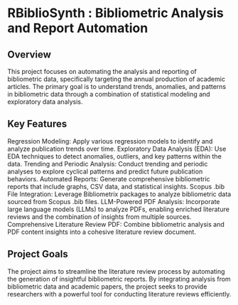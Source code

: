 # RBiblioSynth : Bibliometric Analysis and Report Automation 

## Overview
This project focuses on automating the analysis and reporting of bibliometric data, specifically targeting the annual production of academic articles. The primary goal is to understand trends, anomalies, and patterns in bibliometric data through a combination of statistical modeling and exploratory data analysis.

## Key Features
Regression Modeling: Apply various regression models to identify and analyze publication trends over time.
Exploratory Data Analysis (EDA): Use EDA techniques to detect anomalies, outliers, and key patterns within the data.
Trending and Periodic Analysis: Conduct trending and periodic analyses to explore cyclical patterns and predict future publication behaviors.
Automated Reports: Generate comprehensive bibliometric reports that include graphs, CSV data, and statistical insights.
Scopus .bib File Integration: Leverage Bibliometrix packages to analyze bibliometric data sourced from Scopus .bib files.
LLM-Powered PDF Analysis: Incorporate large language models (LLMs) to analyze PDFs, enabling enriched literature reviews and the combination of insights from multiple sources.
Comprehensive Literature Review PDF: Combine bibliometric analysis and PDF content insights into a cohesive literature review document.

## Project Goals
The project aims to streamline the literature review process by automating the generation of insightful bibliometric reports. By integrating analysis from bibliometric data and academic papers, the project seeks to provide researchers with a powerful tool for conducting literature reviews efficiently.

